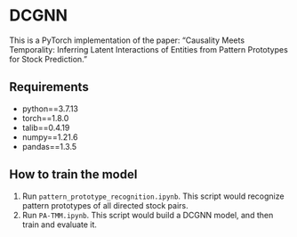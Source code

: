 # DCGNN

This is a PyTorch implementation of the paper: “Causality Meets Temporality: Inferring Latent Interactions of Entities from Pattern Prototypes for Stock Prediction.”


## Requirements
* python==3.7.13
* torch==1.8.0
* talib==0.4.19
* numpy==1.21.6
* pandas==1.3.5


## How to train the model
1. Run `pattern_prototype_recognition.ipynb`.
This script would recognize pattern prototypes of all directed stock pairs.
2. Run `PA-TMM.ipynb`.
This script would build a DCGNN model, and then train and evaluate it.

